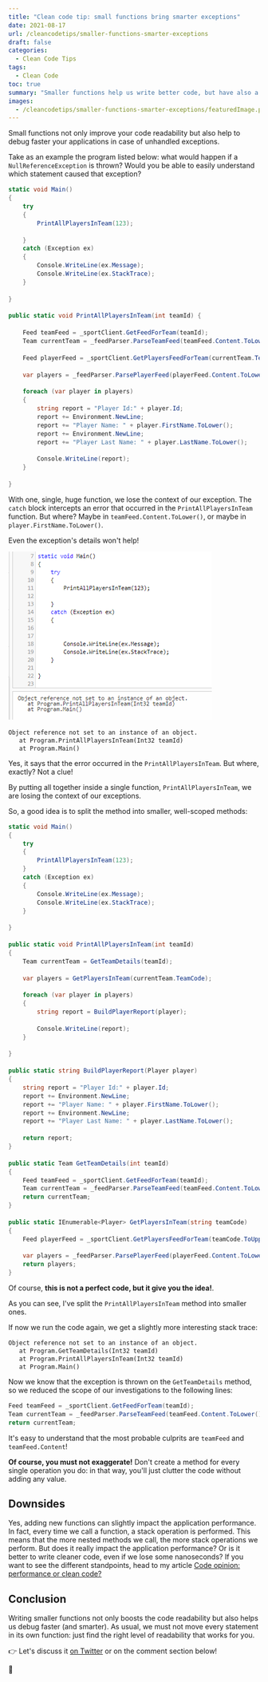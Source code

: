 ```yaml
---
title: "Clean code tip: small functions bring smarter exceptions"
date: 2021-08-17
url: /cleancodetips/smaller-functions-smarter-exceptions
draft: false
categories:
  - Clean Code Tips
tags:
  - Clean Code
toc: true
summary: "Smaller functions help us write better code, but have also a nice side effect: they help us to understand where an exception was thrown. Let's see how!"
images:
  - /cleancodetips/smaller-functions-smarter-exceptions/featuredImage.png
---
```


Small functions not only improve your code readability but also help to debug faster your applications in case of unhandled exceptions.

Take as an example the program listed below: what would happen if a `NullReferenceException` is thrown? Would you be able to easily understand which statement caused that exception?

```cs
static void Main()
{
	try
	{
		PrintAllPlayersInTeam(123);

	}
	catch (Exception ex)
	{
		Console.WriteLine(ex.Message);
		Console.WriteLine(ex.StackTrace);
	}

}

public static void PrintAllPlayersInTeam(int teamId) {

	Feed teamFeed = _sportClient.GetFeedForTeam(teamId);
	Team currentTeam = _feedParser.ParseTeamFeed(teamFeed.Content.ToLower());

	Feed playerFeed = _sportClient.GetPlayersFeedForTeam(currentTeam.TeamCode.ToUpper());

	var players = _feedParser.ParsePlayerFeed(playerFeed.Content.ToLower()).ToList();

	foreach (var player in players)
	{
		string report = "Player Id:" + player.Id;
		report += Environment.NewLine;
		report += "Player Name: " + player.FirstName.ToLower();
		report += Environment.NewLine;
		report += "Player Last Name: " + player.LastName.ToLower();

		Console.WriteLine(report);
	}

}
```

With one, single, huge function, we lose the context of our exception. The `catch` block intercepts an error that occurred in the `PrintAllPlayersInTeam` function. But where? Maybe in `teamFeed.Content.ToLower()`, or maybe in `player.FirstName.ToLower()`.

Even the exception's details won't help!

![Exception details in a single, huge function](./single-level-exception-handling.png)

```
Object reference not set to an instance of an object.
   at Program.PrintAllPlayersInTeam(Int32 teamId)
   at Program.Main()
```

Yes, it says that the error occurred in the `PrintAllPlayersInTeam`. But where, exactly? Not a clue!

By putting all together inside a single function, `PrintAllPlayersInTeam`, we are losing the context of our exceptions.

So, a good idea is to split the method into smaller, well-scoped methods:

```cs
static void Main()
{
	try
	{
		PrintAllPlayersInTeam(123);
	}
	catch (Exception ex)
	{
		Console.WriteLine(ex.Message);
		Console.WriteLine(ex.StackTrace);
	}

}

public static void PrintAllPlayersInTeam(int teamId)
{
	Team currentTeam = GetTeamDetails(teamId);

	var players = GetPlayersInTeam(currentTeam.TeamCode);

	foreach (var player in players)
	{
		string report = BuildPlayerReport(player);

		Console.WriteLine(report);
	}

}

public static string BuildPlayerReport(Player player)
{
	string report = "Player Id:" + player.Id;
	report += Environment.NewLine;
	report += "Player Name: " + player.FirstName.ToLower();
	report += Environment.NewLine;
	report += "Player Last Name: " + player.LastName.ToLower();

	return report;
}

public static Team GetTeamDetails(int teamId)
{
	Feed teamFeed = _sportClient.GetFeedForTeam(teamId);
	Team currentTeam = _feedParser.ParseTeamFeed(teamFeed.Content.ToLower());
	return currentTeam;
}

public static IEnumerable<Player> GetPlayersInTeam(string teamCode)
{
	Feed playerFeed = _sportClient.GetPlayersFeedForTeam(teamCode.ToUpper());

	var players = _feedParser.ParsePlayerFeed(playerFeed.Content.ToLower()).ToList();
	return players;
}

```

Of course, **this is not a perfect code, but it give you the idea!**.

As you can see, I've split the `PrintAllPlayersInTeam` method into smaller ones.

If now we run the code again, we get a slightly more interesting stack trace:

```
Object reference not set to an instance of an object.
   at Program.GetTeamDetails(Int32 teamId)
   at Program.PrintAllPlayersInTeam(Int32 teamId)
   at Program.Main()
```

Now we know that the exception is thrown on the `GetTeamDetails` method, so we reduced the scope of our investigations to the following lines:

```cs
Feed teamFeed = _sportClient.GetFeedForTeam(teamId);
Team currentTeam = _feedParser.ParseTeamFeed(teamFeed.Content.ToLower());
return currentTeam;
```

It's easy to understand that the most probable culprits are `teamFeed` and `teamFeed.Content`!

**Of course, you must not exaggerate!** Don't create a method for every single operation you do: in that way, you'll just clutter the code without adding any value.

## Downsides

Yes, adding new functions can slightly impact the application performance. In fact, every time we call a function, a stack operation is performed. This means that the more nested methods we call, the more stack operations we perform. But does it really impact the application performance? Or is it better to write cleaner code, even if we lose some nanoseconds? If you want to see the different standpoints, head to my article [Code opinion: performance or clean code?](https://www.code4it.dev/blog/clean-code-vs-performance "Code opinion: performance or clean code? | Code4IT")

## Conclusion

Writing smaller functions not only boosts the code readability but also helps us debug faster (and smarter). As usual, we must not move every statement in its own function: just find the right level of readability that works for you.

👉 Let's discuss it [on Twitter](https://twitter.com/BelloneDavide/status/1342528534443646978) or on the comment section below!

🐧
